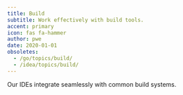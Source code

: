 ```yaml
---
title: Build
subtitle: Work effectively with build tools.
accent: primary
icon: fas fa-hammer
author: pwe
date: 2020-01-01
obsoletes:
  - /go/topics/build/
  - /idea/topics/build/
---
```


Our IDEs integrate seamlessly with common build systems.
